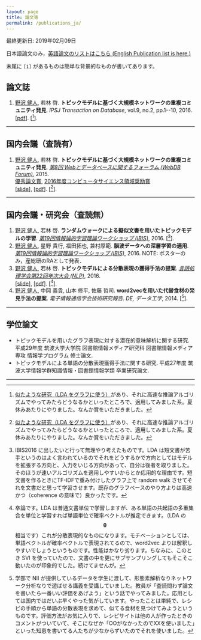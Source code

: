 ```yaml
---
layout: page
title: 論文等
permalink: /publications_ja/
---
```


最終更新日: 2019年02月09日

日本語論文のみ，[英語論文のリストはこちら (English Publication list is here.)]({{site.url}}/publications)

末尾に `[1]` があるものは簡単な背景的なものが書いてあります。

## 論文誌

1. <u>野沢 健人</u>, 若林 啓. __トピックモデルに基づく大規模ネットワークの重複コミュニティ発見__. _IPSJ Transaction on Database_, vol.9, no.2, pp.1--10, 2016. <br /> [[pdf](https://ipsj.ixsq.nii.ac.jp/ej/?action=pages_view_main&active_action=repository_view_main_item_detail&item_id=165288&item_no=1&page_id=13&block_id=8)]. [[^2]].

---

## 国内会議（査読有）

1. <u>野沢 健人</u>, 若林 啓. __トピックモデルに基づく大規模ネットワークの重複コミュニティ発見__. _[第8回 Webとデータベースに関するフォーラム (WebDB Forum)](http://db-event.jpn.org/webdbf2015/)_, 2015. <br /> [優秀論文賞](http://db-event.jpn.org/webdbf2015/award.php), [2016年度コンピュータサイエンス領域奨励賞](https://www.ipsj.or.jp/award/cs-award-2016.html) <br /> [[slide](https://speakerdeck.com/nzw0301/topitukumoderuniyorufen-san-biao-xian-huo-de-shou-fa-falseti-an)], [[pdf](https://ipsj.ixsq.nii.ac.jp/ej/?action=pages_view_main&active_action=repository_view_main_item_detail&item_id=146098&item_no=1&page_id=13&block_id=8)]. [[^2]].

---

## 国内会議・研究会（査読無）

1. <u>野沢 健人</u>, 若林 啓. __ランダムウォークによる擬似文書を用いたトピックモデルの学習__. _[第19回情報論的学習理論ワークショップ (IBIS)](http://ibisml.org/ibis2016/)_, 2016. [[^4]].
1. <u>野沢 健人</u>, 星野 貴行, 福田拓也, 兼村厚範. __脳波データへの深層学習の適用__. _[第19回情報論的学習理論ワークショップ (IBIS)](http://ibisml.org/ibis2016/)_, 2016. NOTE: ポスターのみ，産総研のRAとして発表．
1. <u>野沢 健人</u>, 若林 啓. __トピックモデルによる分散表現の獲得手法の提案__. _[言語処理学会第22回年次大会 (NLP)](http://www.anlp.jp/nlp2016/)_, 2016. <br /> [[slide](https://speakerdeck.com/nzw0301/topitukumoderuniyorufen-san-biao-xian-huo-de-shou-fa-falseti-an)], [[pdf](http://www.anlp.jp/proceedings/annual_meeting/2016/pdf_dir/B3-2.pdf)]. [[^3]].
1. <u>野沢 健人</u>, 中岡 義貴, 山本 修平, 佐藤 哲司. __word2vecを用いた代替食材の発見手法の提案__. _電子情報通信学会技術研究報告. DE, データ工学_, 2014. [[^1]].

---

## 学位論文

- トピックモデルを用いたグラフ表現に対する潜在的意味解析に関する研究. 平成29年度 筑波大学大学院 図書館情報メディア研究科 図書館情報メディア専攻 情報学プログラム 修士論文.
- トピックモデルによる単語の分散表現獲得手法に関する研究. 平成27年度 筑波大学情報学群知識情報・図書館情報学類 卒業研究論文.

---

[^2]: [似たような研究（LDA をグラフに使う）](https://dl.acm.org/citation.cfm?id=1529607)があり、それに高速な推論アルゴリズムでやってみたらどうなるかといったところで、適用してみました系。夏休みあたりにやりました。なんか賞をいただきました。
[^1]: 学部で NII が提供しているデータを学生に渡して、形態素解析なりネットワーク分析なりで遊ばせる講義を受講していました。教員が「査読問わず論文を書いたら一番いい評価をあげよう」という話でやってみました。応用としては国内ではだいぶ早くやった気がしています。やったことは単純で、レシピの手順から単語の分散表現を求めて、似てる食材を見つけてみようというものです。評価方法がお気に入りで、レシピサイトは他の人が作ったときのコメントがついていて、そこになぜか「OOがなかったのでXXを使いました」といった知恵を書いてる人たちが少なからずいたのでそれを使いました。
[^3]: 卒論です。LDA は普通文書単位で学習しますが、ある単語の共起語の多重集合を単位と学習すれば単語単位で確率ベクトルが推定できます。（LDA の $$\boldsymbol{\theta}$$ 相当です）これが分散表現的なものになります。モチベーションとしては、単語ベクトルが確率ベクトルで表現されてるので、word2vec よりは解釈しやすいでしょうというものです。性能はかなり劣ります。ちなみに、このとき SVI を使っていたので、文書の中を更にサブサンプリングしてもそこそこ動いたのが印象的でした。続けてませんが。
[^4]: IBIS2016 に出したいと行って無理やり考えたものです。LDA は短文書が苦手というのはよく言われているのでそれをどうするかで方向としてはモデルを拡張する方向と、入力をいじる方向があって、自分は後者を取りました。そのほうが速いアルゴリズムを適用しやすいからとか応用的な理由です。短文書を作るときにTF-IDFで重み付けしたグラフ上で random walk させてそれを文書だと思って学習させます。既存のグラフベースのやり方よりは高速かつ（coherence の意味で）良かったです。
